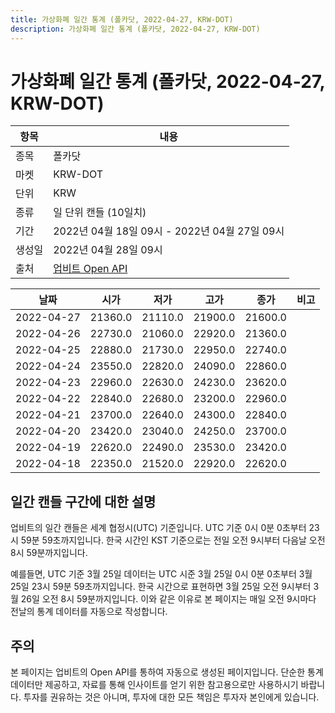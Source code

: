 ```yaml
---
title: 가상화폐 일간 통계 (폴카닷, 2022-04-27, KRW-DOT)
description: 가상화폐 일간 통계 (폴카닷, 2022-04-27, KRW-DOT)
---
```



가상화폐 일간 통계 (폴카닷, 2022-04-27, KRW-DOT)
===

|항목|내용|
|--|--|
|종목|폴카닷|
|마켓|KRW-DOT|
|단위|KRW|
|종류|일 단위 캔들 (10일치)|
|기간|2022년 04월 18일 09시 - 2022년 04월 27일 09시|
|생성일|2022년 04월 28일 09시|
|출처|[업비트 Open API](https://docs.upbit.com)|


|날짜|시가|저가|고가|종가|비고|
|--|--|--|--|--|--|
|2022-04-27|21360.0|21110.0|21900.0|21600.0|    |
|2022-04-26|22730.0|21060.0|22920.0|21360.0|    |
|2022-04-25|22880.0|21730.0|22950.0|22740.0|    |
|2022-04-24|23550.0|22820.0|24090.0|22860.0|    |
|2022-04-23|22960.0|22630.0|24230.0|23620.0|    |
|2022-04-22|22840.0|22680.0|23200.0|22960.0|    |
|2022-04-21|23700.0|22640.0|24300.0|22840.0|    |
|2022-04-20|23420.0|23040.0|24250.0|23700.0|    |
|2022-04-19|22620.0|22490.0|23530.0|23420.0|    |
|2022-04-18|22350.0|21520.0|22920.0|22620.0|    |


일간 캔들 구간에 대한 설명
---


업비트의 일간 캔들은 세계 협정시(UTC) 기준입니다. 
UTC 기준 0시 0분 0초부터 23시 59분 59초까지입니다. 
한국 시간인 KST 기준으로는 전일 오전 9시부터 다음날 오전 8시 59분까지입니다. 


예를들면, UTC 기준 3월 25일 데이터는 UTC 시준 3월 25일 0시 0분 0초부터 3월 25일 23시 59분 59초까지입니다. 
한국 시간으로 표현하면 3월 25일 오전 9시부터 3월 26일 오전 8시 59분까지입니다. 
이와 같은 이유로 본 페이지는 매일 오전 9시마다 전날의 통계 데이터를 자동으로 작성합니다. 


주의
---


본 페이지는 업비트의 Open API를 통하여 자동으로 생성된 페이지입니다. 
단순한 통계 데이터만 제공하고, 자료를 통해 인사이트를 얻기 위한 참고용으로만 사용하시기 바랍니다. 
투자를 권유하는 것은 아니며, 투자에 대한 모든 책임은 투자자 본인에게 있습니다. 
